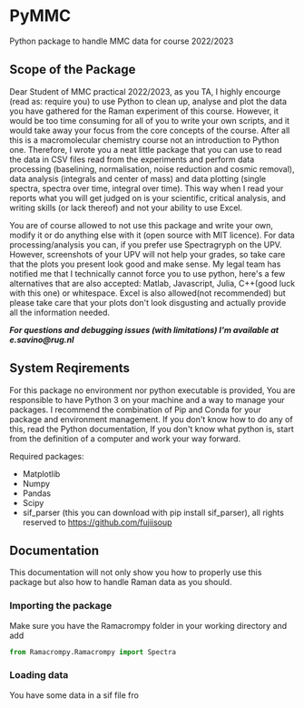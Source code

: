 # PyMMC
 Python package to handle MMC data for course 2022/2023

## Scope of the Package
Dear Student of MMC practical 2022/2023, as you TA, I highly encourge (read as: require you) to use Python to clean up, analyse and plot the data you have gathered for the Raman experiment of this course. However, it would be too time consuming for all of you to write your own scripts, and it would take away your focus from the core concepts of the course. After all this is a macromolecular chemistry course not an introduction to Python one. Therefore, I wrote you a neat little package that you can use to read the data in CSV files read from the experiments and perform data processing (baselining, normalisation, noise reduction and cosmic removal), data analysis (integrals and center of mass) and data plotting (single spectra, spectra over time, integral over time). This way when I read your reports what you will get judged on is your scientific, critical analysis, and writing skills (or lack thereof) and not your ability to use Excel.

You are of course allowed to not use this package and write your own, modify it or do anything else with it (open source with MIT licence). For data processing/analysis you can, if you prefer use Spectragryph on the UPV. However, screenshots of your UPV will not help your grades, so take care that the plots you present look good and make sense. 
My legal team has notified me that I technically cannot force you to use python, here's a few alternatives that are also accepted: Matlab, Javascript, Julia, C++(good luck with this one) or whitespace. Excel is also allowed(not recommended) but please take care that your plots don't look disgusting and actually provide all the information needed. 

**_For questions and debugging issues (with limitations) I'm available at e.savino@rug.nl_**

## System Reqirements
For this package no environment nor python executable is provided, You are responsible to have Python 3 on your machine and a way to manage your packages. I recommend the combination of Pip and Conda for your package and environment management. If you don't know how to do any of this, read the Python documentation, If you don't know what python is, start from the definition of a computer and work your way forward.

Required packages:
- Matplotlib
- Numpy
- Pandas
- Scipy  
- sif_parser (this you can download with pip install sif_parser), all rights reserved to https://github.com/fujiisoup

## Documentation
This documentation will not only show you how to properly use this package but also how to handle Raman data as you should.

### Importing the package
Make sure you have the Ramacrompy folder in your working directory and add 
``` python
from Ramacrompy.Ramacrompy import Spectra
```


### Loading data
You have some data in a sif file fro

